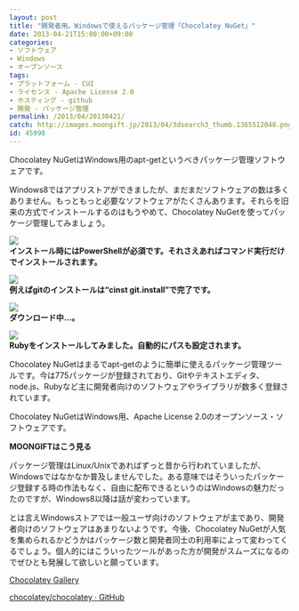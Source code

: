 ```yaml
---
layout: post
title: "開発者用。Windowsで使えるパッケージ管理「Chocolatey NuGet」"
date: 2013-04-21T15:00:00+09:00
categories:
- ソフトウェア
- Windows
- オープンソース
tags: 
- プラットフォーム - CUI
- ライセンス - Apache License 2.0
- ホスティング - github
- 開発 - パッケージ管理
permalink: /2013/04/20130421/
catch: http://images.moongift.jp/2013/04/3dsearch3_thumb.1365512048.png
id: 45998
---
```

Chocolatey NuGetはWindows用のapt-getというべきパッケージ管理ソフトウェアです。

  
  

Windows8ではアプリストアができましたが、まだまだソフトウェアの数は多くありません。もっともっと必要なソフトウェアがたくさんあります。それらを旧来の方式でインストールするのはもうやめて、Chocolatey NuGetを使ってパッケージ管理してみましょう。

  

[![](http://images.moongift.jp/2013/04/3dsearch1_thumb.1365512043.png)](http://images.moongift.jp/2013/04/3dsearch1.1365512043.png)  
**インストール時にはPowerShellが必須です。それさえあればコマンド実行だけでインストールされます。**

  

[![](http://images.moongift.jp/2013/04/3dsearch2_thumb.1365512045.png)](http://images.moongift.jp/2013/04/3dsearch2.1365512045.png)  
**例えばgitのインストールは“cinst git.install”で完了です。**

  

[![](http://images.moongift.jp/2013/04/3dsearch3_thumb.1365512048.png)](http://images.moongift.jp/2013/04/3dsearch3.1365512048.png)  
**ダウンロード中…。**

  

[![](http://images.moongift.jp/2013/04/3dsearch5_thumb.1365512050.png)](http://images.moongift.jp/2013/04/3dsearch5.1365512050.png)  
**Rubyをインストールしてみました。自動的にパスも設定されます。**

  

Chocolatey NuGetはまるでapt-getのように簡単に使えるパッケージ管理ツールです。今は775パッケージが登録されており、Gitやテキストエディタ、node.js、Rubyなど主に開発者向けのソフトウェアやライブラリが数多く登録されています。

  

Chocolatey NuGetはWindows用、Apache License 2.0のオープンソース・ソフトウェアです。

  
  
  

**MOONGIFTはこう見る**

  

パッケージ管理はLinux/Unixであればずっと昔から行われていましたが、Windowsではなかなか普及しませんでした。ある意味ではそういったパッケージ登録する時の作法もなく、自由に配布できるというのはWindowsの魅力だったのですが、Windows8以降は話が変わっています。

  

とは言えWindowsストアでは一般ユーザ向けのソフトウェアが主であり、開発者向けのソフトウェアはあまりないようです。今後、Chocolatey NuGetが人気を集められるかどうかはパッケージ数と開発者同士の利用率によって変わってくるでしょう。個人的にはこういったツールがあった方が開発がスムーズになるのでぜひとも発展して欲しいと願っています。

  

[Chocolatey Gallery](http://chocolatey.org/)

  
  

[chocolatey/chocolatey · GitHub](https://github.com/chocolatey/chocolatey)

